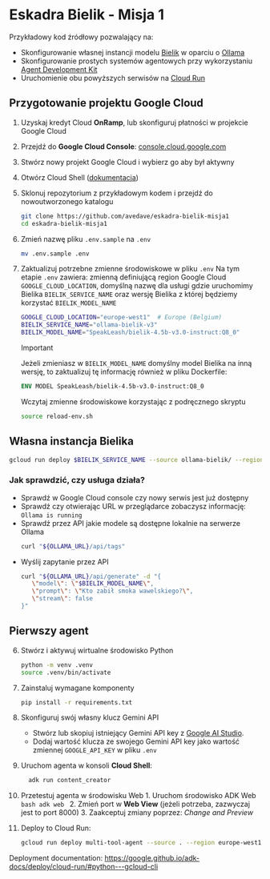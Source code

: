 # Eskadra Bielik - Misja 1
Przykładowy kod źródłowy pozwalający na:

* Skonfigurowanie własnej instancji modelu [Bielik](https://ollama.com/SpeakLeash/bielik-4.5b-v3.0-instruct) w oparciu o [Ollama](https://ollama.com/)
* Skonfigurowanie prostych systemów agentowych przy wykorzystaniu [Agent Development Kit](https://google.github.io/adk-docs/)
* Uruchomienie obu powyższych serwisów na [Cloud Run](https://cloud.google.com/run?hl=en)

## Przygotowanie projektu Google Cloud

1. Uzyskaj kredyt Cloud **OnRamp**, lub skonfiguruj płatności w projekcie Google Cloud
2. Przejdź do **Google Cloud Console**: [console.cloud.google.com](https://console.cloud.google.com)
3. Stwórz nowy projekt Google Cloud i wybierz go aby był aktywny
4. Otwórz Cloud Shell ([dokumentacja](https://cloud.google.com/shell/docs))
5. Sklonuj repozytorium z przykładowym kodem i przejdź do nowoutworzonego katalogu
   ```bash
   git clone https://github.com/avedave/eskadra-bielik-misja1
   cd eskadra-bielik-misja1
   ```
6. Zmień nazwę pliku `.env.sample` na `.env`
   ```bash
   mv .env.sample .env
   ```
7. Zaktualizuj potrzebne zmienne środowiskowe w pliku `.env`
   Na tym etapie `.env` zawiera: zmienną definiującą region Google Cloud
   `GOOGLE_CLOUD_LOCATION`, domyślną nazwę dla usługi gdzie uruchomimy Bielika `BIELIK_SERVICE_NAME` oraz wersję Bielika z której będziemy korzystać `BIELIK_MODEL_NAME`
   
   ```bash
   GOOGLE_CLOUD_LOCATION="europe-west1"  # Europe (Belgium)
   BIELIK_SERVICE_NAME="ollama-bielik-v3"
   BIELIK_MODEL_NAME="SpeakLeash/bielik-4.5b-v3.0-instruct:Q8_0"
   ```
   >[!IMPORTANT]
   >Jeżeli zmieniasz w `BIELIK_MODEL_NAME` domyślny model Bielika na inną wersję, to zaktualizuj tę informację również w pliku Dockerfile:
   
   ```dockerfile
   ENV MODEL SpeakLeash/bielik-4.5b-v3.0-instruct:Q8_0
   ```
   
   Wczytaj zmienne środowiskowe korzystając z podręcznego skryptu
   
   ```bash
   source reload-env.sh
   ```
## Własna instancja Bielika

```bash
gcloud run deploy $BIELIK_SERVICE_NAME --source ollama-bielik/ --region $GOOGLE_CLOUD_LOCATION --concurrency 7 --cpu 8 --set-env-vars OLLAMA_NUM_PARALLEL=4 --gpu 1 --gpu-type nvidia-l4 --max-instances 1 --memory 16Gi --allow-unauthenticated --no-cpu-throttling --no-gpu-zonal-redundancy --timeout 600 --labels dev-tutorial=codelab-dos-bielik
```
### Jak sprawdzić, czy usługa działa?
* Sprawdź w Google  Cloud console czy nowy serwis jest już dostępny
* Sprawdź czy otwierając URL w przeglądarce zobaczysz informację: `Ollama is running`
* Sprawdź przez API jakie modele są dostępne lokalnie na serwerze Ollama
   ```bash
   curl "${OLLAMA_URL}/api/tags"
   ```
* Wyślij zapytanie przez API
   ```bash
   curl "${OLLAMA_URL}/api/generate" -d "{
      \"model\": \"$BIELIK_MODEL_NAME\",
      \"prompt\": \"Kto zabił smoka wawelskiego?\",
      \"stream\": false
   }"
   ```

## Pierwszy agent
6. Stwórz i aktywuj wirtualne środowisko Python
   
   ```bash
   python -m venv .venv
   source .venv/bin/activate
   ```
7. Zainstaluj wymagane komponenty
   
   ```bash
   pip install -r requirements.txt
   ```
8. Skonfiguruj swój własny klucz Gemini API
   *   Stwórz lub skopiuj istniejący Gemini API key z [Google AI Studio](https://ai.dev).
   *   Dodaj wartość klucza ze swojego Gemini API key jako wartość zmiennej `GOOGLE_API_KEY` w pliku `.env`
9. Uruchom agenta w konsoli **Cloud Shell**:
	
   ```bash
	 adk run content_creator
	```
10.  Przetestuj agenta w środowisku Web
	1. Uruchom środowisko ADK Web
	```bash
	adk web
	```
	2. Zmień port w **Web View** (jeżeli potrzeba, zazwyczaj jest to port 8000)
	3. Zaakceptuj zmiany poprzez: *Change and Preview*

11. Deploy to Cloud Run:
    ```bash
    gcloud run deploy multi-tool-agent --source . --region europe-west1 --allow-unauthenticated --set-env-vars="GOOGLE_GENAI_USE_VERTEXAI=FALSE, GOOGLE_API_KEY="  --labels dev-tutorial=codelab-dos
    ```

Deployment documentation: https://google.github.io/adk-docs/deploy/cloud-run/#python---gcloud-cli